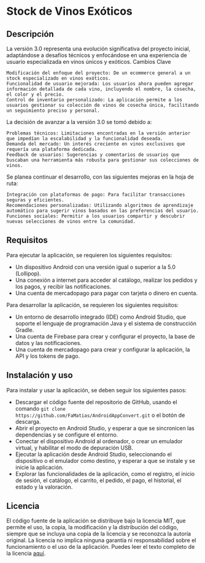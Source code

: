 # Stock de Vinos Exóticos

## Descripción

La versión 3.0 representa una evolución significativa del proyecto inicial, adaptándose a desafíos técnicos y enfocándose en una experiencia de usuario especializada en vinos únicos y exóticos.
Cambios Clave

    Modificación del enfoque del proyecto: De un ecommerce general a un stock especializado en vinos exóticos.
    Funcionalidad de usuario mejorada: Los usuarios ahora pueden agregar información detallada de cada vino, incluyendo el nombre, la cosecha, el color y el precio.
    Control de inventario personalizado: La aplicación permite a los usuarios gestionar su colección de vinos de cosecha única, facilitando un seguimiento preciso y personal.

La decisión de avanzar a la versión 3.0 se tomó debido a:

    Problemas técnicos: Limitaciones encontradas en la versión anterior que impedían la escalabilidad y la funcionalidad deseada.
    Demanda del mercado: Un interés creciente en vinos exclusivos que requería una plataforma dedicada.
    Feedback de usuarios: Sugerencias y comentarios de usuarios que buscaban una herramienta más robusta para gestionar sus colecciones de vinos.

Se planea continuar el desarrollo, con las siguientes mejoras en la hoja de ruta:

    Integración con plataformas de pago: Para facilitar transacciones seguras y eficientes.
    Recomendaciones personalizadas: Utilizando algoritmos de aprendizaje automático para sugerir vinos basados en las preferencias del usuario.
    Funciones sociales: Permitir a los usuarios compartir y descubrir nuevas selecciones de vinos entre la comunidad.


## Requisitos

Para ejecutar la aplicación, se requieren los siguientes requisitos:

- Un dispositivo Android con una versión igual o superior a la 5.0 (Lollipop).
- Una conexión a internet para acceder al catálogo, realizar los pedidos y los pagos, y recibir las notificaciones.
- Una cuenta de mercadopago para pagar con tarjeta o dinero en cuenta.

Para desarrollar la aplicación, se requieren los siguientes requisitos:

- Un entorno de desarrollo integrado (IDE) como Android Studio, que soporte el lenguaje de programación Java y el sistema de construcción Gradle.
- Una cuenta de Firebase para crear y configurar el proyecto, la base de datos y las notificaciones.
- Una cuenta de mercadopago para crear y configurar la aplicación, la API y los tokens de pago.

## Instalación y uso

Para instalar y usar la aplicación, se deben seguir los siguientes pasos:

- Descargar el código fuente del repositorio de GitHub, usando el comando `git clone https://github.com/FaMatias/AndroidAppConvert.git` o el botón de descarga.
- Abrir el proyecto en Android Studio, y esperar a que se sincronicen las dependencias y se configure el entorno.
- Conectar el dispositivo Android al ordenador, o crear un emulador virtual, y habilitar el modo de depuración USB.
- Ejecutar la aplicación desde Android Studio, seleccionando el dispositivo o el emulador como destino, y esperar a que se instale y se inicie la aplicación.
- Explorar las funcionalidades de la aplicación, como el registro, el inicio de sesión, el catálogo, el carrito, el pedido, el pago, el historial, el estado y la valoración.

## Licencia

El código fuente de la aplicación se distribuye bajo la licencia MIT, que permite el uso, la copia, la modificación y la distribución del código, siempre que se incluya una copia de la licencia y se reconozca la autoría original. La licencia no implica ninguna garantía ni responsabilidad sobre el funcionamiento o el uso de la aplicación. Puedes leer el texto completo de la licencia [aquí](https://github.com/FaMatias/AndroidAppConvert/blob/master/LICENSE).
